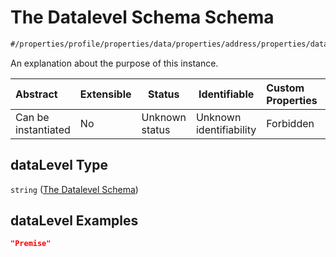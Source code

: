 # The Datalevel Schema Schema

```txt
#/properties/profile/properties/data/properties/address/properties/dataLevel#/properties/profile/properties/data/properties/address/properties/dataLevel
```

An explanation about the purpose of this instance.


| Abstract            | Extensible | Status         | Identifiable            | Custom Properties | Additional Properties | Access Restrictions | Defined In                                                                           |
| :------------------ | ---------- | -------------- | ----------------------- | :---------------- | --------------------- | ------------------- | ------------------------------------------------------------------------------------ |
| Can be instantiated | No         | Unknown status | Unknown identifiability | Forbidden         | Allowed               | none                | [quote_schema.schema.json\*](../out/quote_schema.schema.json "open original schema") |

## dataLevel Type

`string` ([The Datalevel Schema](quote_schema-properties-the-profile-schema-properties-the-data-schema-properties-the-address-schema-properties-the-datalevel-schema.md))

## dataLevel Examples

```json
"Premise"
```
